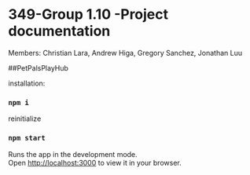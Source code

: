 # 349-Group 1.10 -Project documentation
Members:
Christian Lara, Andrew Higa, Gregory Sanchez, Jonathan Luu


##PetPalsPlayHub

installation:
### `npm i`

reinitialize 

### `npm start`
Runs the app in the development mode.\
Open [http://localhost:3000](http://localhost:3000) to view it in your browser.



#


